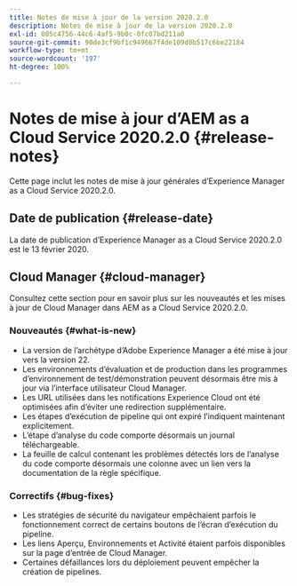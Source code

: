 ```yaml
---
title: Notes de mise à jour de la version 2020.2.0
description: Notes de mise à jour de la version 2020.2.0
exl-id: 005c4756-44c6-4af5-9b0c-0fc07bd211a0
source-git-commit: 90de3cf9bf1c949667f4de109d0b517c6be22184
workflow-type: tm+mt
source-wordcount: '197'
ht-degree: 100%

---
```


# Notes de mise à jour d’AEM as a Cloud Service 2020.2.0 {#release-notes}

Cette page inclut les notes de mise à jour générales d’Experience Manager as a Cloud Service 2020.2.0.

## Date de publication {#release-date}

La date de publication d’Experience Manager as a Cloud Service 2020.2.0 est le 13 février 2020.

## Cloud Manager {#cloud-manager}

Consultez cette section pour en savoir plus sur les nouveautés et les mises à jour de Cloud Manager dans AEM as a Cloud Service 2020.2.0.

### Nouveautés {#what-is-new}

* La version de l’archétype d’Adobe Experience Manager a été mise à jour vers la version 22.
* Les environnements d’évaluation et de production dans les programmes d’environnement de test/démonstration peuvent désormais être mis à jour via l’interface utilisateur Cloud Manager.
* Les URL utilisées dans les notifications Experience Cloud ont été optimisées afin d’éviter une redirection supplémentaire.
* Les étapes d’exécution de pipeline qui ont expiré l’indiquent maintenant explicitement.
* L’étape d’analyse du code comporte désormais un journal téléchargeable.
* La feuille de calcul contenant les problèmes détectés lors de l’analyse du code comporte désormais une colonne avec un lien vers la documentation de la règle spécifique.

### Correctifs  {#bug-fixes}

* Les stratégies de sécurité du navigateur empêchaient parfois le fonctionnement correct de certains boutons de l’écran d’exécution du pipeline.
* Les liens Aperçu, Environnements et Activité étaient parfois disponibles sur la page d’entrée de Cloud Manager.
* Certaines défaillances lors du déploiement peuvent empêcher la création de pipelines.
